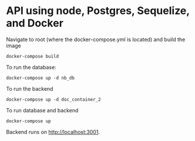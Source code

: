 # API using node, Postgres, Sequelize, and Docker

Navigate to root (where the docker-compose.yml is located) and build the image

```
docker-compose build
```

To run the database:

```
docker-compose up -d nb_db
```

To run the backend

```
docker-compose up -d doc_container_2
```

To run database and backend

```
docker-compose up
```

Backend runs on [http://localhost:3001](http://localhost:3001).
